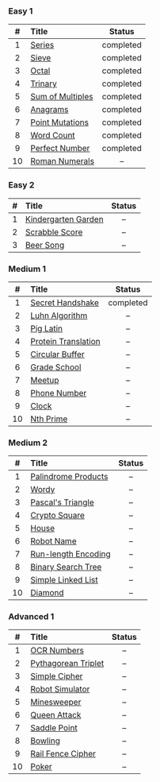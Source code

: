 ### Easy 1

| # | Title | Status |
| :---: | :--- | :---: |
| 1 | [Series](e01_series.rb) | completed |
| 2 | [Sieve](e02_sieve.rb) | completed |
| 3 | [Octal](e03_octal.rb) | completed |
| 4 | [Trinary](e04_trinary.rb) | completed |
| 5 | [Sum of Multiples](e05_sum_of_multiples.rb) | completed |
| 6 | [Anagrams](e06_anagram.rb) | completed |
| 7 | [Point Mutations](e07_point_mutations.rb) | completed |
| 8 | [Word Count](e08_word_count.rb) | completed |
| 9 | [Perfect Number](e09_perfect_number.rb) | completed |
| 10 | [Roman Numerals](e10_roman_numerals.rb) | – |

### Easy 2

| # | Title | Status |
| :---: | :--- | :---: |
| 1 | [Kindergarten Garden](e11_kindergarten_garden.rb) | – |
| 2 | [Scrabble Score](e12_scrabble_score.rb) | – |
| 3 | [Beer Song](e13_beer_song.rb) | – |

### Medium 1

| # | Title | Status |
| :---: | :--- | :---: |
| 1 | [Secret Handshake](e14_secret_handshake.rb) | completed |
| 2 | [Luhn Algorithm](e15_luhn_algorithm.rb) | – |
| 3 | [Pig Latin](e16_pig_latin.rb) | – |
| 4 | [Protein Translation](e17_protein_translation.rb) | – |
| 5 | [Circular Buffer](e18_circular_buffer.rb) | – |
| 6 | [Grade School](e19_grade_school.rb) | – |
| 7 | [Meetup](e20_meetup.rb) | – |
| 8 | [Phone Number](e21_phone_number.rb) | – |
| 9 | [Clock](e22_clock.rb) | – |
| 10 | [Nth Prime](e23_nth_prime.rb) | – |

### Medium 2

| # | Title | Status |
| :---: | :--- | :---: |
| 1 | [Palindrome Products](e24_palindrome_products.rb) | – |
| 2 | [Wordy](e25_wordy.rb) | – |
| 3 | [Pascal's Triangle](e26_pascals_triangle.rb) | – |
| 4 | [Crypto Square](e27_crypto_square.rb) | – |
| 5 | [House](e28_house.rb) | – |
| 6 | [Robot Name](e29_robot_name.rb) | – |
| 7 | [Run-length Encoding](e30_runlength_encoding.rb) | – |
| 8 | [Binary Search Tree](e31_binary_search_tree.rb) | – |
| 9 | [Simple Linked List](e32_simple_linked_list.rb) | – |
| 10 | [Diamond](e33_diamond.rb) | – |

### Advanced 1

| # | Title | Status |
| :---: | :--- | :---: |
| 1 | [OCR Numbers](e34_ocr_numbers.rb) | – |
| 2 | [Pythagorean Triplet](e35_pythagorean_triplet.rb) | – |
| 3 | [Simple Cipher](e36_simple_cipher.rb) | – |
| 4 | [Robot Simulator](e37_robot_simulator.rb) | – |
| 5 | [Minesweeper](e38_minesweeper.rb) | – |
| 6 | [Queen Attack](e39_queen_attack.rb) | – |
| 7 | [Saddle Point](e40_saddle_point.rb) | – |
| 8 | [Bowling](e41_bowling.rb) | – |
| 9 | [Rail Fence Cipher](e42_rail_fence_cipher.rb) | – |
| 10 | [Poker](e42_poker.rb) | – |
